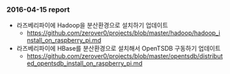 ### 2016-04-15 report

* 라즈베리파이에 Hadoop을 분산환경으로 설치하기 업데이트
  - https://github.com/zerover0/projects/blob/master/hadoop/hadoop_install_on_raspberry_pi.md
* 라즈베리파이에 HBase를 분산환경으로 설치해서 OpenTSDB 구동하기 업데이트
  - https://github.com/zerover0/projects/blob/master/opentsdb/distributed_opentsdb_install_on_raspberry_pi.md
  

